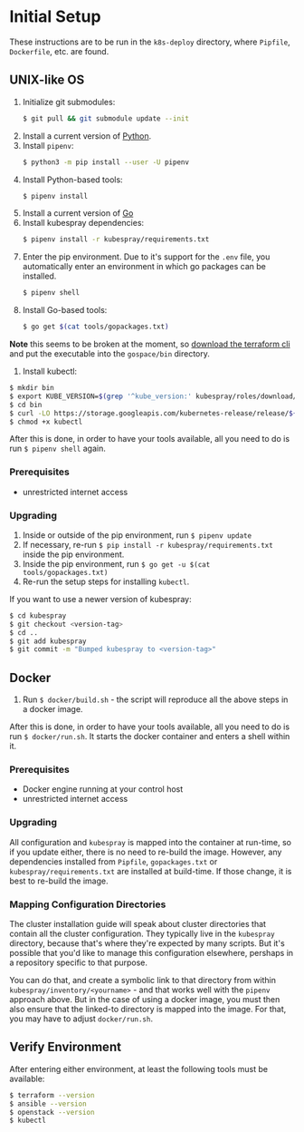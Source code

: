 Initial Setup
=============

These instructions are to be run in the `k8s-deploy` directory, where
`Pipfile`, `Dockerfile`, etc. are found.

UNIX-like OS
------------

1. Initialize git submodules:
   ```bash
   $ git pull && git submodule update --init
   ```
1. Install a current version of [Python](https://www.python.org/).
1. Install `pipenv`:
   ```bash
   $ python3 -m pip install --user -U pipenv
   ```
1. Install Python-based tools:
   ```bash
   $ pipenv install
   ```
1. Install a current version of [Go](https://golang.org/)
1. Install kubespray dependencies:
   ```bash
   $ pipenv install -r kubespray/requirements.txt
   ```
1. Enter the pip environment. Due to it's support for the `.env` file, you
   automatically enter an environment in which go packages can be installed.
   ```bash
   $ pipenv shell
   ```
1. Install Go-based tools:
   ```bash
   $ go get $(cat tools/gopackages.txt)
   ```
  **Note** this seems to be broken at the moment, so
  [download the terraform cli](https://terraform.io/download.html) and
  put the executable into the `gospace/bin` directory.
1. Install kubectl:
  ```bash
  $ mkdir bin
  $ export KUBE_VERSION=$(grep '^kube_version:' kubespray/roles/download/defaults/main.yml | cut -d' ' -f2)
  $ cd bin
  $ curl -LO https://storage.googleapis.com/kubernetes-release/release/${KUBE_VERSION}/bin/linux/amd64/kubectl
  $ chmod +x kubectl
  ```

After this is done, in order to have your tools available, all you need
to do is run `$ pipenv shell` again.

### Prerequisites

- unrestricted internet access

### Upgrading

1. Inside or outside of the pip environment, run `$ pipenv update`
1. If necessary, re-run `$ pip install -r kubespray/requirements.txt`
  inside the pip environment.
1. Inside the pip environment, run `$ go get -u $(cat tools/gopackages.txt)`
1. Re-run the setup steps for installing `kubectl`.

If you want to use a newer version of kubespray:

```bash
$ cd kubespray
$ git checkout <version-tag>
$ cd ..
$ git add kubespray
$ git commit -m "Bumped kubespray to <version-tag>"
```

Docker
------

1. Run `$ docker/build.sh` - the script will reproduce all the above steps in
   a docker image.

After this is done, in order to have your tools available, all you need
to do is run `$ docker/run.sh`. It starts the docker container and enters a
shell within it.

### Prerequisites

- Docker engine running at your control host
- unrestricted internet access

### Upgrading

All configuration and `kubespray` is mapped into the container at run-time,
so if you update either, there is no need to re-build the image. However,
any dependencies installed from `Pipfile`, `gopackages.txt` or
`kubespray/requirements.txt` are installed at build-time. If those change,
it is best to re-build the image.

### Mapping Configuration Directories

The cluster installation guide will speak about cluster directories that
contain all the cluster configuration. They typically live in the `kubespray`
directory, because that's where they're expected by many scripts. But it's
possible that you'd like to manage this configuration elsewhere, pershaps
in a repository specific to that purpose.

You can do that, and create a symbolic link to that directory from within
`kubespray/inventory/<yourname>` - and that works well with the `pipenv`
approach above. But in the case of using a docker image, you must then
also ensure that the linked-to directory is mapped into the image. For that,
you may have to adjust `docker/run.sh`.

Verify Environment
------------------

After entering either environment, at least the following tools must be
available:

```bash
$ terraform --version
$ ansible --version
$ openstack --version
$ kubectl
```
